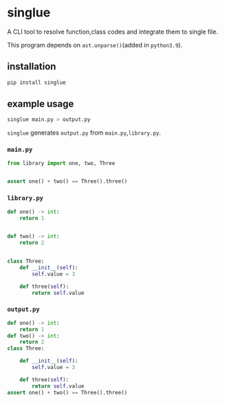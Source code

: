 # singlue
A CLI tool to resolve function,class codes and integrate them to single file.

This program depends on `ast.unparse()`(added in `python3.9`).

## installation
```sh
pip install singlue
```

## example usage

```sh
singlue main.py > output.py
```
`singlue` generates `output.py` from `main.py`,`library.py`.


### `main.py`
```python
from library import one, two, Three


assert one() + two() == Three().three()
```

### `library.py`
```python
def one() -> int:
    return 1


def two() -> int:
    return 2


class Three:
    def __init__(self):
        self.value = 3

    def three(self):
        return self.value
```

### `output.py`
```python
def one() -> int:
    return 1
def two() -> int:
    return 2
class Three:

    def __init__(self):
        self.value = 3

    def three(self):
        return self.value
assert one() + two() == Three().three()
```
